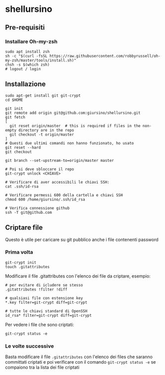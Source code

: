 # shellursino

## Pre-requisiti
### Installare Oh-my-zsh
```
sudo apt install zsh
sh -c "$(curl -fsSL https://raw.githubusercontent.com/robbyrussell/oh-my-zsh/master/tools/install.sh)"
chsh -s $(which zsh)
# logout / login

```

## Installazione
```
sudo apt-get install git git-crypt
cd $HOME

git init
git remote add origin git@github.com:giursino/shellursino.git
git fetch
[
  git reset origin/master  # this is required if files in the non-empty directory are in the repo
  git checkout -t origin/master
]
# Questi due ultimi comandi non hanno funzionato, ho usato
git reset --hard
git checkout

git branch --set-upstream-to=origin/master master

# Poi si deve sbloccare il repo
git-crypt unlock <CHIAVE>

# Verificare di aver accessibili le chiavi SSH:
cat .ssh/id-rsa

# Verificare permessi 600 della cartella e chiavi SSH
chmod 600 /home/giursino/.ssh/id_rsa

# Verifica connessione github
ssh -T git@github.com

```

## Criptare file
Questo è utile per caricare su git pubblico anche i file contenenti password
### Prima volta
```
git-crypt init
touch .gitattributes
```
Modificare il file .gitattributes con l'elenco dei file da criptare, esempio:
```
# per evitare di icludere se stesso
.gitattributes !filter !diff

# qualsiasi file con estensione key
*.key filter=git-crypt diff=git-crypt

# tutte le chiavi standard di OpenSSH
id_rsa* filter=git-crypt diff=git-crypt
```

Per vedere i file che sono criptati:
```
git-crypt status -e
```
### Le volte successive
Basta modificare il file `.gitattributes` con l'elenco dei files che saranno committati criptati e poi verificare con il comando `git-crypt status -e` se compaiono tra la lista dei file criptati


